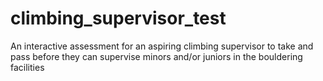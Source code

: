 # climbing_supervisor_test
An interactive assessment for an aspiring climbing supervisor to take and pass before they can supervise minors and/or juniors in the bouldering facilities
